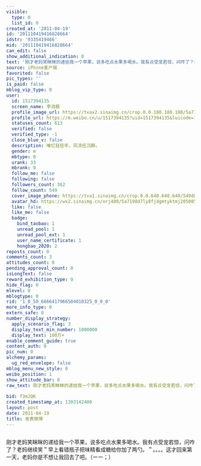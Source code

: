 ```yaml
---
visible:
  type: 0
  list_id: 0
created_at: '2011-04-19'
id: '201110419416828664'
idstr: '9335419466'
mid: '201110419416828664'
can_edit: false
show_additional_indication: 0
text: '刚才老妈笑眯眯的递给我一个苹果，说多吃点水果多喝水。我有点受宠若惊，问咋了？老妈继续笑＂早上看错瓶子把味精看成糖给你加了两勺。＂。。。。这才回来第一天，老妈你是不想让我回去了吧。（ーー；） '
source: iPhone客户端
favorited: false
pic_types: ''
is_paid: false
mblog_vip_type: 0
user:
  id: 1517394135
  screen_name: 李消极
  profile_image_url: https://tvax2.sinaimg.cn/crop.0.0.180.180.180/5a7198d7ly8fjdgmtyktmj20500500so.jpg?KID=imgbed,tva&Expires=1606400094&ssig=R20FI%2FSL17
  profile_url: https://m.weibo.cn/u/1517394135?uid=1517394135&luicode=10000011&lfid=2304131517394135_-_WEIBO_SECOND_PROFILE_WEIBO
  statuses_count: 613
  verified: false
  verified_type: -1
  close_blue_v: false
  description: 唯忆轻狂年，风流任沉醉。
  gender: m
  mbtype: 0
  urank: 33
  mbrank: 0
  follow_me: false
  following: false
  followers_count: 362
  follow_count: 549
  cover_image_phone: https://tva1.sinaimg.cn/crop.0.0.640.640.640/549d0121tw1egm1kjly3jj20hs0hsq4f.jpg
  avatar_hd: https://wx2.sinaimg.cn/orj480/5a7198d7ly8fjdgmtyktmj20500500so.jpg
  like: false
  like_me: false
  badge:
    bind_taobao: 1
    unread_pool: 1
    unread_pool_ext: 1
    user_name_certificate: 1
    hongbao_2020: 2
reposts_count: 0
comments_count: 3
attitudes_count: 0
pending_approval_count: 0
isLongText: false
reward_exhibition_type: 0
hide_flag: 0
mlevel: 0
mblogtype: 0
rid: '1_0_50_6666417966504010325_0_0_0'
more_info_type: 0
extern_safe: 0
number_display_strategy:
  apply_scenario_flag: 3
  display_text_min_number: 1000000
  display_text: 100万+
enable_comment_guide: true
content_auth: 0
pic_num: 0
alchemy_params:
  ug_red_envelope: false
mblog_menu_new_style: 0
weibo_position: 1
show_attitude_bar: 0
raw_text: 刚才老妈笑眯眯的递给我一个苹果，说多吃点水果多喝水。我有点受宠若惊，问咋了？老妈继续笑＂早上看错瓶子把味精看成糖给你加了两勺。＂。。。。这才回来第一天，老妈你是不想让我回去了吧。（ーー；）
  ​​​
bid: f3mJQK
created_timestamp_at: 1303142400
layout: post
date: 2011-04-19
title: 发表微博
---
```


![]()

刚才老妈笑眯眯的递给我一个苹果，说多吃点水果多喝水。我有点受宠若惊，问咋了？老妈继续笑＂早上看错瓶子把味精看成糖给你加了两勺。＂。。。。这才回来第一天，老妈你是不想让我回去了吧。（ーー；） 

